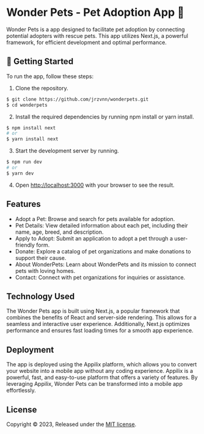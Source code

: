 # Wonder Pets - Pet Adoption App 🐾

Wonder Pets is a app designed to facilitate pet adoption by connecting potential adopters with rescue pets. This app utilizes Next.js, a powerful framework, for efficient development and optimal performance.

## 🚀 Getting Started

To run the app, follow these steps:

1. Clone the repository.
```bash
$ git clone https://github.com/jrzvnn/wonderpets.git
$ cd wonderpets

```
2. Install the required dependencies by running npm install or yarn install.
```bash
$ npm install next
# or
$ yarn install next
```
3. Start the development server by running.
```bash
$ npm run dev
# or
$ yarn dev
```  
4. Open [http://localhost:3000](http://localhost:3000) with your browser to see the result.

## Features

* Adopt a Pet: Browse and search for pets available for adoption.
* Pet Details: View detailed information about each pet, including their name, age, breed, and description.
* Apply to Adopt: Submit an application to adopt a pet through a user-friendly form.
* Donate: Explore a catalog of pet organizations and make donations to support their cause.
* About WonderPets: Learn about WonderPets and its mission to connect pets with loving homes.
* Contact: Connect with pet organizations for inquiries or assistance.

## Technology Used

The Wonder Pets app is built using Next.js, a popular framework that combines the benefits of React and server-side rendering. This allows for a seamless and interactive user experience. Additionally, Next.js optimizes performance and ensures fast loading times for a smooth app experience.

## Deployment

The app is deployed using the Appilix platform, which allows you to convert your website into a mobile app without any coding experience. Appilix is a powerful, fast, and easy-to-use platform that offers a variety of features. By leveraging Appilix, Wonder Pets can be transformed into a mobile app effortlessly.

## License

Copyright © 2023, 
Released under the [MIT license](LICENSE).












